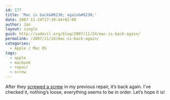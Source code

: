 ```yaml
---
id: 177
title: 'Mac is back&#8230; again&#8230;'
date: 2007-11-24T17:39:44+02:00
author: Jan
layout: single
guid: http://sadevil.org/blog/2007/11/24/mac-is-back-again/
permalink: /2007/11/24/mac-is-back-again/
categories:
  - Apple / Mac OS
tags:
  - apple
  - macbook
  - repair
  - screw
---
```

After they <a href="https://kcore.org/2007/11/14/and-back-to-apple/" target="_blank">screwed a screw</a> in my previous repair, it&#8217;s back again. I&#8217;ve checked it, nothing&#8217;s loose, everything seems to be in order. Let&#8217;s hope it is!